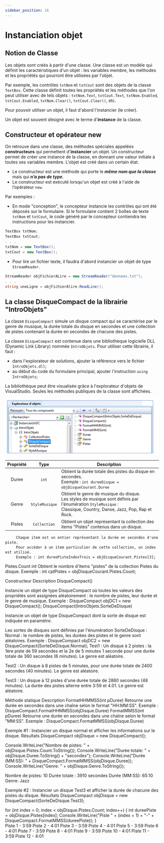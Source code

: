 ```yaml
---
sidebar_position: 16
---
```


# Instanciation objet

## Notion de Classe

Les objets sont créés à partir d'une classe. Une classe est un modèle qui définit les caractéristiques d'un objet : les variables membre, les méthodes et les propriétés qui pourront être utilisées par l'objet.

Par exemple, les contrôles `txtNom` et `txtCout` sont des objets de la classe `TextBox`. Cette classe définit toutes les propriétés et les méthodes que l'on peut utiliser avec de tels objets : `txtNom.Text`, `txtCout.Text`, `txtNom.Enabled`, `txtCout.Enabled`, `txtNom.Clear()`, `txtCout.Clear()`, etc.

Pour pouvoir utiliser un objet, il faut d'abord l'instancier (le créer).

Un objet est souvent désigné avec le terme d'**instance** de la classe.

## Constructeur et opérateur new

On retrouve dans une classe, des méthodes spéciales appelées **constructeurs** qui permettent d'**instancier** un objet.
Un constructeur permet de créer une instance de la classe, en donnant une valeur initiale à toutes ses variables membre.
L'objet est créé dans un certain état.

- Le constructeur est une méthode qui porte le ***même nom que la classe*** mais qui ***n’a pas de type***. 
- Le constructeur est exécuté lorsqu'un objet est créé à l'aide de l’opérateur `new`.

Par exemples :

- En mode "conception", le concepteur instancie les contrôles qui ont été déposés sur le formulaire.  Si le formulaire contient 2 boîtes de texte `txtNom` et `txtCout`, le code généré par le concepteur contiendra les instructions pour les instancier.

```cs
TextBox txtNom;
TextBox txtCout;
. . .
txtNom = new TextBox();
txtCout = new TextBox();
```

- Pour lire un fichier texte, il faudra d'abord instancier un objet de type `StreamReader`.

```cs
StreamReader objFichierALire = new StreamReader("donnees.txt");
. . .
string uneLigne = objFichierAlire.ReadLine();
```

## La classe DisqueCompact de la librairie "IntroObjets"

La classe `DisqueCompact` simule un disque compact qui se caractérise par le genre de musique, la durée totale du disque en secondes et une collection de pistes contenant la durée en secondes de chacune des pistes.

La classe `DisqueCompact` est contenue dans une bibliothèque logicielle DLL (Dynamic Link Library) nommée `IntroObjets`. Pour utiliser cette librairie, il faut :

- dans l'explorateur de solutions, ajouter la référence vers le fichier `IntroObjets.dll`;
- au début du code du formulaire principal,  ajouter l'instruction `using IntroObjets`;

La bibliothèque peut être visualisée grâce à l'explorateur d'objets de VisualStudio. Seules les méthodes publiques de la classe sont affichées.

![Visualiser librairie](./_16-instanciation-objet/explorateur-objets.png)

| Propriété | Type | Description |
| :-------: | :--: | ----------- |
| Duree | `int` | Obtient la durée totale des pistes du disque en secondes. <br/> Exemple : `int dureeDisque = objDisqueCourant.Duree` |
| Genre | `StyleMusique` | Obtient le genre de musique du disque. <br/> Les styles de musique sont définis par l'énumération `StyleMusique` : <br/> Classique, Country, Danse, Jazz, Pop, Rap et Rock.
| Pistes | `Collection` | Obtient un objet représentant la collection des items "Pistes" contenus dans un disque.
         Chaque item est un entier représentant la durée en secondes d'une piste.
         Pour accéder à un item particulier de cette collection, un index est utilisé.
         Exemple : int dureePisteIndexTrois = objDisqueCourant.Pistes[3];
 
  Pistes.Count	 int	 Obtient le nombre d'items "pistes" de la collection Pistes du disque.
        Exemple : int cptPistes = objDisqueCourant.Pistes.Count;

 Constructeur	 Description
 DisqueCompact()

 Instancie un objet de type DisqueCompact où toutes les valeurs des propriétés sont
 assignées aléatoirement : le nombre de pistes, leur durée et le genre de musique.
    Exemple :   DisqueCompact objDC1 = new DisqueCompact();
 DisqueCompact(IntroObjets.SorteDeDisque)
 
 Instancie un objet de type  DisqueCompact dont la sorte de disque est indiquée en
 paramètre.

 Les sortes de disques sont définies par l'énumération SorteDeDisque :
 Normal : le nombre de pistes, les durées des pistes et le genre sont aléatoires.
   Exemple : DisqueCompact objDC2 = new DisqueCompact(SorteDeDisque.Normal);
 Test1  : Un disque à 2 pistes : la 1ère piste de 59 secondes et la 2e de
             5 minutes 1 seconde pour une durée totale de 360 secondes (6 minutes).
             Le genre est aléatoire.

 Test2 : Un disque à 8 pistes de 5 minutes, pour une durée totale de 
            2400 secondes (40 minutes). Le genre est aléatoire.

 Test3 : Un disque à 12 pistes d'une durée totale de 2880 secondes (48 minutes).
            La durée des pistes alterne entre 3:59 et 4.01. Le genre est aléatoire.

 Méthode statique
 Description
 FormatHHMMSS(int pDuree)
 Retourne une durée en secondes dans une chaîne selon le format "HH:MM:SS".
         Exemple : DisqueCompact.FormatHHMMSS(objDisque.Duree)
 FormatMMSS(int pDuree)
 Retourne une durée en secondes dans une chaîne selon le format "MM:SS".
         Exemple : DisqueCompact.FormatMMSS(objDisque.Duree)

Exemple #1 : Instancier un disque normal et afficher les informations sur le disque.
 Résultats
DisqueCompact objDisque = new DisqueCompact();

Console.WriteLine("Nombre de pistes: " + objDisque.Pistes.Count.ToString());
Console.WriteLine("Durée totale: " + objDisque.Duree.ToString() + "secondes");
Console.WriteLine("Durée (MM:SS): " + DisqueCompact.FormatMMSS(objDisque.Duree));
Console.WriteLine("Genre: " + objDisque.Genre.ToString());	 

  Nombre de pistes: 10
  Durée totale : 3910 secondes
  Durée (MM:SS): 65:10
  Genre: Jazz

Exemple #2 : Instancier un disque Test3 et afficher la durée de chacune des pistes du disque.
 Résultats
DisqueCompact objDisque = new DisqueCompact(SorteDeDisque.Test3);

for (int index = 0; index < objDisque.Pistes.Count; index++)
{
    int dureePiste = objDisque.Pistes[index];
    Console.WriteLine("Piste " + (index + 1) + "-" + DisqueCompact.FormatMMSS(dureePiste));
}	 
  Piste 1 - 3:59
  Piste 2 - 4:01
  Piste 3 - 3:59
  Piste 4 - 4:01
  Piste 5 - 3:59
  Piste 6 - 4:01
  Piste 7 - 3:59
  Piste 8 - 4:01
  Piste 9 - 3:59
  Piste 10 - 4:01
  Piste 11 - 3:59
  Piste 12 - 4:01
